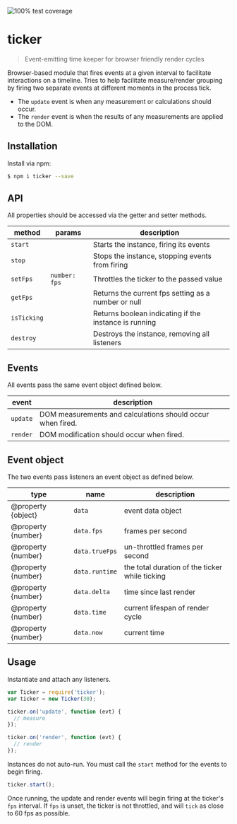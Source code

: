 ![100% test coverage](https://img.shields.io/badge/coverage-100%25-brightgreen.svg)

# ticker
> Event-emitting time keeper for browser friendly render cycles

Browser-based module that fires events at a given interval to facilitate interactions on a timeline.
Tries to help facilitate measure/render grouping by firing two separate events at different moments in the process tick.

- The `update` event is when any measurement or calculations should occur.
- The `render` event is when the results of any measurements are applied to the DOM.


## Installation
Install via npm:

```sh
$ npm i ticker --save
```


## API
All properties should be accessed via the getter and setter methods.

| method      | params         | description                                           |
|-------------|----------------|-------------------------------------------------------|
| `start`     |                | Starts the instance, firing its events                |
| `stop`      |                | Stops the instance, stopping events from firing       |
| `setFps`    | `number: fps`  | Throttles the ticker to the passed value              |
| `getFps`    |                | Returns the current fps setting as a number or null   |
| `isTicking` |                | Returns boolean indicating if the instance is running |
| `destroy`   |                | Destroys the instance, removing all listeners         |


## Events
All events pass the same event object defined below.

| event    | description                                                |
|----------|------------------------------------------------------------|
| `update` | DOM measurements and calculations should occur when fired. |
| `render` | DOM modification should occur when fired.                  |


## Event object
The two events pass listeners an event object as defined below.

| type               | name           | description                                    |
|--------------------|----------------|------------------------------------------------|
| @property {object} | `data`         | event data object                              |
| @property {number} | `data.fps`     | frames per second                              |
| @property {number} | `data.trueFps` | un-throttled frames per second                 |
| @property {number} | `data.runtime` | the total duration of the ticker while ticking |
| @property {number} | `data.delta`   | time since last render                         |
| @property {number} | `data.time`    | current lifespan of render cycle               |
| @property {number} | `data.now`     | current time                                   |


## Usage
Instantiate and attach any listeners.

```js
var Ticker = require('ticker');
var ticker = new Ticker(30);

ticker.on('update', function (evt) {
  // measure
});

ticker.on('render', function (evt) {
  // render
});
```

Instances do not auto-run.
You must call the `start` method for the events to begin firing.

```js
ticker.start();
```

Once running, the update and render events will begin firing at the ticker's `fps` interval.
If `fps` is unset, the ticker is not throttled, and will `tick` as close to 60 fps as possible.

